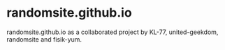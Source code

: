 # randomsite.github.io
randomsite.github.io as a collaborated project by KL-77, united-geekdom, randomsite and fisik-yum.
